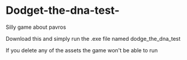 # Dodget-the-dna-test-
Silly game about pavros

Download this and simply run the .exe file named dodge_the_dna_test

If you delete any of the assets the game won't be able to run
